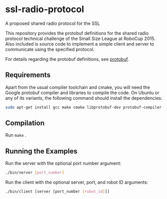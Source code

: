 # ssl-radio-protocol

A proposed shared radio protocol for the SSL

This repository provides the protobuf definitions for the shared radio protocol
technical challenge of the Small Size League at RoboCup 2015.
Also included is source code to implement a simple client and server to
communicate using the specified protocol.

For details regarding the protobuf definitions, see [protobuf](protobuf).

## Requirements

Apart from the usual compiler toolchain and cmake, you will need the Google protobuf
compiler and libraries to compile the code.
On Ubuntu or any of its variants, the following command should install the
dependencies:
```bash
sudo apt-get install gcc make cmake libprotobuf-dev protobuf-compiler
```

## Compilation

Run `make` .

## Running the Examples

Run the server with the optional port number argument:
```bash
./bin/server [port_number]
```
Run the client with the optional server, port, and robot ID arguments:
```bash
./bin/client [server [port_number [robot_id]]]
```
